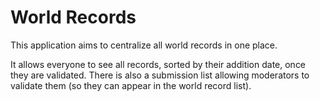 # World Records

This application aims to centralize all world records in one place.

It allows everyone to see all records, sorted by their addition date, once they
are validated. There is also a submission list allowing moderators to validate
them (so they can appear in the world record list).
